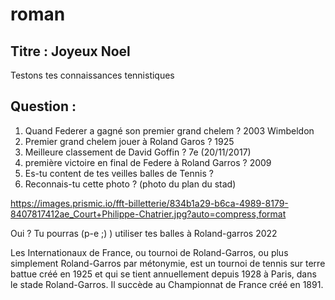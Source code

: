 # roman

## Titre : Joyeux Noel
Testons tes connaissances tennistiques

## Question : 
1. Quand Federer a gagné son premier grand chelem ? 2003 Wimbeldon
2. Premier grand chelem jouer à Roland Garos ? 1925
3. Meilleure classement de David Goffin ? 	7e (20/11/2017)
4. première victoire en final de Federe à Roland Garros ?  2009
4. Es-tu content de tes veilles balles de Tennis ?
5. Reconnais-tu cette photo ? (photo du plan du stad)

https://images.prismic.io/fft-billetterie/834b1a29-b6ca-4989-8179-8407817412ae_Court+Philippe-Chatrier.jpg?auto=compress,format

Oui ? Tu pourras (p-e ;) ) utiliser tes balles à Roland-garros 2022


Les Internationaux de France, ou tournoi de Roland-Garros, ou plus simplement Roland-Garros par métonymie, est un tournoi de tennis sur terre battue créé en 1925 et qui se tient annuellement depuis 1928 à Paris, dans le stade Roland-Garros. Il succède au Championnat de France créé en 1891.
